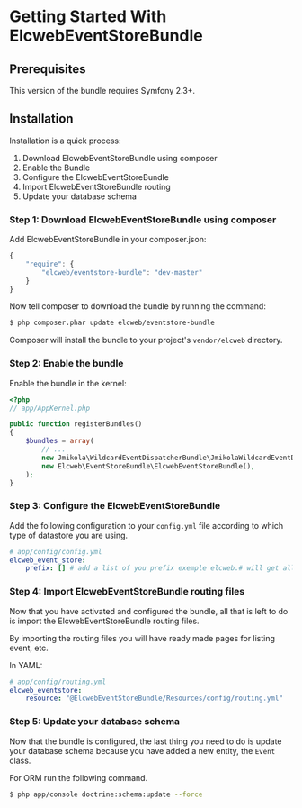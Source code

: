 Getting Started With ElcwebEventStoreBundle
===========================================

## Prerequisites

This version of the bundle requires Symfony 2.3+.

## Installation

Installation is a quick process:

1. Download ElcwebEventStoreBundle using composer
2. Enable the Bundle
3. Configure the ElcwebEventStoreBundle
4. Import ElcwebEventStoreBundle routing
5. Update your database schema

### Step 1: Download ElcwebEventStoreBundle using composer

Add ElcwebEventStoreBundle in your composer.json:

```js
{
    "require": {
        "elcweb/eventstore-bundle": "dev-master"
    }
}
```

Now tell composer to download the bundle by running the command:

``` bash
$ php composer.phar update elcweb/eventstore-bundle
```

Composer will install the bundle to your project's `vendor/elcweb` directory.

### Step 2: Enable the bundle

Enable the bundle in the kernel:

``` php
<?php
// app/AppKernel.php

public function registerBundles()
{
    $bundles = array(
        // ...
        new Jmikola\WildcardEventDispatcherBundle\JmikolaWildcardEventDispatcherBundle(),
        new Elcweb\EventStoreBundle\ElcwebEventStoreBundle(),
    );
}
```

### Step 3: Configure the ElcwebEventStoreBundle

Add the following configuration to your `config.yml` file according to which type
of datastore you are using.

``` yaml
# app/config/config.yml
elcweb_event_store:
    prefix: [] # add a list of you prefix exemple elcweb.# will get all event starting with elcweb.
```

### Step 4: Import ElcwebEventStoreBundle routing files

Now that you have activated and configured the bundle, all that is left to do is
import the ElcwebEventStoreBundle routing files.

By importing the routing files you will have ready made pages for listing event, etc.

In YAML:

``` yaml
# app/config/routing.yml
elcweb_eventstore:
    resource: "@ElcwebEventStoreBundle/Resources/config/routing.yml"
```

### Step 5: Update your database schema

Now that the bundle is configured, the last thing you need to do is update your
database schema because you have added a new entity, the `Event` class.

For ORM run the following command.

``` bash
$ php app/console doctrine:schema:update --force
```
